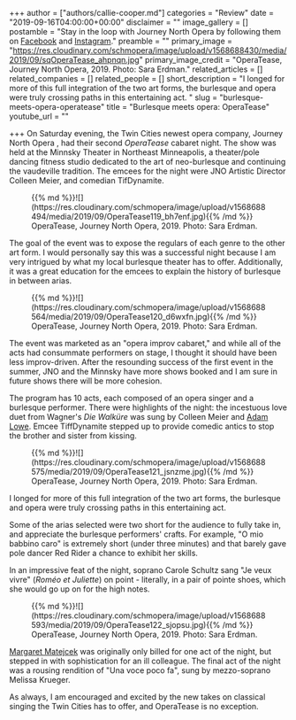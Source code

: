 +++
author = ["authors/callie-cooper.md"]
categories = "Review"
date = "2019-09-16T04:00:00+00:00"
disclaimer = ""
image_gallery = []
postamble = "Stay in the loop with Journey North Opera by following them on [Facebook](https://www.facebook.com/JourneyNorthOperaCo) and [Instagram](https://www.instagram.com/journeynorthopera/)."
preamble = ""
primary_image = "https://res.cloudinary.com/schmopera/image/upload/v1568688430/media/2019/09/sqOperaTease_ahpnqn.jpg"
primary_image_credit = "OperaTease, Journey North Opera, 2019. Photo: Sara Erdman."
related_articles = []
related_companies = []
related_people = []
short_description = "I longed for more of this full integration of the two art forms, the burlesque and opera were truly crossing paths in this entertaining act. "
slug = "burlesque-meets-opera-operatease"
title = "Burlesque meets opera: OperaTease"
youtube_url = ""

+++
On Saturday evening, the Twin Cities newest opera company, Journey North Opera , had their second _OperaTease_ cabaret night. The show was held at the Minnsky Theater in Northeast Minneapolis, a theater/pole dancing fitness studio dedicated to the art of neo-burlesque and continuing the vaudeville tradition. The emcees for the night were JNO Artistic Director Colleen Meier, and comedian TifDynamite.

<figure data-type="image">{{% md %}}![](https://res.cloudinary.com/schmopera/image/upload/v1568688494/media/2019/09/OperaTease119_bh7enf.jpg){{% /md %}}

<figcaption>OperaTease, Journey North Opera, 2019. Photo: Sara Erdman.</figcaption>

</figure>

The goal of the event was to expose the regulars of each genre to the other art form. I would personally say this was a successful night because I am very intrigued by what my local burlesque theater has to offer. Additionally, it was a great education for the emcees to explain the history of burlesque in between arias.

<figure data-type="image">{{% md %}}![](https://res.cloudinary.com/schmopera/image/upload/v1568688564/media/2019/09/OperaTease120_d6wxfn.jpg){{% /md %}}

<figcaption>OperaTease, Journey North Opera, 2019. Photo: Sara Erdman.</figcaption>

</figure>

The event was marketed as an "opera improv cabaret," and while all of the acts had consummate performers on stage, I thought it should have been less improv-driven. After the resounding success of the first event in the summer, JNO and the Minnsky have more shows booked and I am sure in future shows there will be more cohesion.

The program has 10 acts, each composed of an opera singer and a burlesque performer. There were highlights of the night: the incestuous love duet from Wagner's _Die Walküre_ was sung by Colleen Meier and [Adam Lowe](https://www.adamlowetenor.com/?fbclid=IwAR0FuhQKu32IN8EqgKQmaAFkCUfh_BYlsGLo02jroClKvP7CueVIner37x4). Emcee TiffDynamite stepped up to provide comedic antics to stop the brother and sister from kissing.

<figure data-type="image">{{% md %}}![](https://res.cloudinary.com/schmopera/image/upload/v1568688575/media/2019/09/OperaTease121_jsnzme.jpg){{% /md %}}

<figcaption>OperaTease, Journey North Opera, 2019. Photo: Sara Erdman.</figcaption>

</figure>

I longed for more of this full integration of the two art forms, the burlesque and opera were truly crossing paths in this entertaining act.

Some of the arias selected were two short for the audience to fully take in, and appreciate the burlesque performers' crafts. For example, "O mio babbino caro" is extremely short (under three minutes) and that barely gave pole dancer Red Rider a chance to exhibit her skills.

In an impressive feat of the night, soprano Carole Schultz sang "Je veux vivre" (_Roméo et Juliette_) on point - literally, in a pair of pointe shoes, which she would go up on for the high notes.

<figure data-type="image">{{% md %}}![](https://res.cloudinary.com/schmopera/image/upload/v1568688593/media/2019/09/OperaTease122_sjopsu.jpg){{% /md %}}

<figcaption>OperaTease, Journey North Opera, 2019. Photo: Sara Erdman.</figcaption>

</figure>

[Margaret Matejcek](https://www.margaretmatejcek.com/) was originally only billed for one act of the night, but stepped in with sophistication for an ill colleague. The final act of the night was a rousing rendition of "Una voce poco fa", sung by mezzo-soprano Melissa Krueger.

As always, I am encouraged and excited by the new takes on classical singing the Twin Cities has to offer, and OperaTease is no exception.